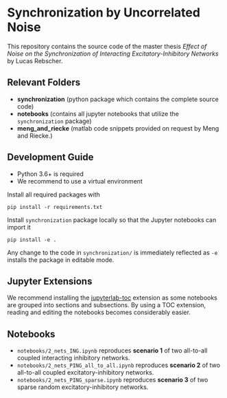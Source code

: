 # Synchronization by Uncorrelated Noise

This repository contains the source code of the master thesis *Effect of Noise on the Synchronization of Interacting Excitatory-Inhibitory Networks* by Lucas Rebscher.

## Relevant Folders

* **synchronization** (python package which contains the complete source code)
* **notebooks** (contains all jupyter notebooks that utilize the `synchronization` package)
* **meng_and_riecke** (matlab code snippets provided on request by Meng and Riecke.)


## Development Guide

* Python 3.6+ is required
* We recommend to use a virtual environment

Install all required packages with

```shell script
pip install -r requirements.txt
```


Install `synchronization` package locally so that the Jupyter notebooks can import it

```shell script
pip install -e . 
```

Any change to the code in `synchronization/` is immediately reflected as `-e` installs the package in editable mode.


## Jupyter Extensions

We recommend installing the [jupyterlab-toc](https://github.com/jupyterlab/jupyterlab-toc) extension as some notebooks are grouped into sections and subsections.
By using a TOC extension, reading and editing the notebooks becomes considerably easier.
   
   
## Notebooks

* `notebooks/2_nets_ING.ipynb` reproduces **scenario 1** of two all-to-all coupled interacting inhibitory networks.
* `notebooks/2_nets_PING_all_to_all.ipynb` reproduces **scenario 2** of two all-to-all coupled excitatory-inhibitory networks.
* `notebooks/2_nets_PING_sparse.ipynb` reproduces **scenario 3** of two sparse random excitatory-inhibitory networks.


